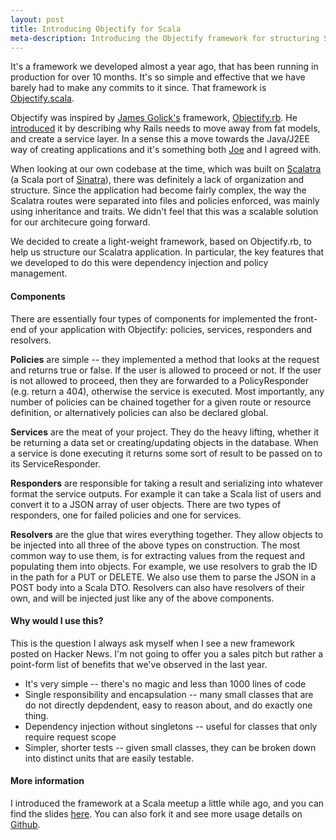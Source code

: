 ```yaml
--- 
layout: post
title: Introducing Objectify for Scala
meta-description: Introducing the Objectify framework for structuring Scala web applications
---
```


It's a framework we developed almost a year ago, that has been running
in production for over 10 months. It's so simple and effective that we
have barely had to make any commits to it since. That framework
is [Objectify.scala](https://github.com/learndot/Objectify.scala).

Objectify was inspired by [James Golick's](http://jamesgolick.com)
framework, [Objectify.rb](https://github.com/bitlove/objectify). He
[introduced](http://jamesgolick.com/2012/5/22/objectify-a-better-way-to-build-rails-applications.html) 
it by describing why Rails needs to move away from fat models, and create a service layer. 
In a sense this a move towards the Java/J2EE way of creating
applications and it's something both [Joe](http://joegaudet.com) and I
agreed with. 

When looking at our own codebase at the time, which was built on
[Scalatra](http://www.scalatra.org/) (a Scala port of [Sinatra](http://www.sinatrarb.com/)), there was definitely a lack
of organization and structure. Since the application had become fairly
complex, the way the Scalatra routes were separated into files and
policies enforced, was mainly using inheritance and traits. We didn't
feel that this was a scalable solution for our architecure going
forward.

We decided to create a light-weight framework, based on Objectify.rb, to
help us structure our Scalatra application. In particular, the key
features that we developed to do this were dependency injection and
policy management.

<!--more-->

#### Components

There are essentially four types of components for implemented the
front-end of your application with Objectify: policies, services,
responders and resolvers.

__Policies__ are simple -- they implemented a method that looks at the
request and returns true or false. If the user is allowed to proceed or
not. If the user is not allowed to proceed, then they are forwarded to a
PolicyResponder (e.g. return a 404), otherwise the service is executed.
Most importantly, any number of policies can be chained together for a
given route or resource definition, or alternatively policies can also
be declared global.

__Services__ are the meat of your project. They do the heavy lifting,
whether it be returning a data set or creating/updating objects in the
database. When a service is done executing it returns some sort of
result to be passed on to its ServiceResponder.

__Responders__ are responsible for taking a result and serializing into
whatever format the service outputs. For example it can take a
Scala list of users and convert it to a JSON array of user objects.
There are two types of responders, one for failed policies and one for
services.

__Resolvers__ are the glue that wires everything together. They allow
objects to be injected into all three of the above types on construction. The most
common way to use them, is for extracting values from the request and
populating them into objects. For example, we use resolvers to grab the
ID in the path for a PUT or DELETE. We also use them to parse the JSON
in a POST body into a Scala DTO. Resolvers can also have resolvers of 
their own, and will be injected just like any of the above components.

#### Why would I use this?

This is the question I always ask myself when I see a new framework
posted on Hacker News. I'm not going to offer you a sales pitch but
rather a point-form list of benefits that we've observed in the last year.

- It's very simple -- there's no magic and less than 1000 lines of code
- Single responsibility and encapsulation -- many small classes that are
  do not directly depdendent, easy to reason about, and do exactly one thing.
- Dependency injection without singletons -- useful for classes that
  only require request scope
- Simpler, shorter tests -- given small classes, they can be broken down
  into distinct units that are easily testable.

#### More information

I introduced the framework at a Scala meetup a little while ago, and you can
find the slides [here](http://www.slideshare.net/artgon/scala-meetup-objectify-15072182). 
You can also fork it and see more usage details on [Github](https://github.com/learndot/Objectify.scala).
